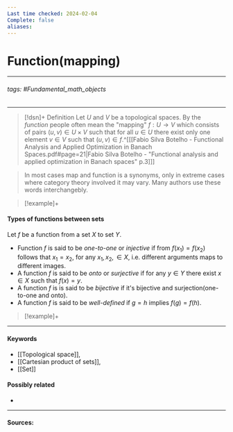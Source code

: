 ```yaml
---
Last time checked: 2024-02-04
Complete: false
aliases:
---
```

# Function(mapping)
***
###### tags: #Fundamental_math_objects 
***
>[!dsn]+ Definition
>Let $U$ and $V$ be a topological spaces. By the *function* people often mean the "mapping" $f:U\to V$ which consists of pairs $(u,v)\in U\times V$ such that for all $u\in U$ there exist only one element $v\in V$ such that $(u,v)\in f$.^[[[Fabio Silva Botelho - Functional Analysis and Applied Optimization in Banach Spaces.pdf#page=21|Fabio Silva Botelho - "Functional analysis and applied optimization in Banach spaces" p.3]]]

>In most cases map and function is a synonyms, only in extreme cases where category theory involved it may vary. Many authors use these words interchangebly.

>[!example]+
>

#### Types of functions between sets
Let $f$ be a function from a set $X$ to set $Y$.
- Function $f$ is said to be *one-to-one* or *injective* if from $f(x_{1})=f(x_{2})$ follows that $x_{1}=x_{2}$, for any $x_{1},x_{2},\in X$, i.e. different arguments maps to different images. 
- A function $f$ is said to be *onto* or *surjective* if for any $y\in Y$ there exist $x\in X$ such that $f(x)=y$.
- A function $f$ is is said to be *bijective* if it's bijective and surjection(one-to-one and onto).
- A function $f$ is said to be *well-defined* if $g=h$ implies $f(g)=f(h)$.

>[!example]+
>
***
#### Keywords
- [[Topological space]],
- [[Cartesian product of sets]],
- [[Set]]
#### Possibly related
- 
***
#### Sources:
